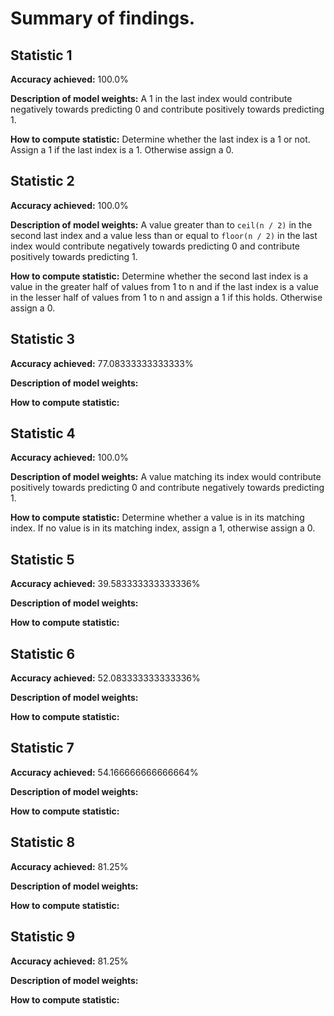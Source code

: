 # Summary of findings.

## Statistic 1
**Accuracy achieved:** 100.0%

**Description of model weights:** A 1 in the last index would contribute negatively towards predicting 0 and contribute positively towards predicting 1.

**How to compute statistic:** Determine whether the last index is a 1 or not. Assign a 1 if the last index is a 1. Otherwise assign a 0.


## Statistic 2
**Accuracy achieved:** 100.0%

**Description of model weights:** A value greater than to `ceil(n / 2)` in the second last index and a value less than or equal to `floor(n / 2)` in the last index would contribute negatively towards predicting 0 and contribute positively towards predicting 1.

**How to compute statistic:** Determine whether the second last index is a value in the greater half of values from 1 to n and if the last index is a value in the lesser half of values from 1 to n and assign a 1 if this holds. Otherwise assign a 0.


## Statistic 3
**Accuracy achieved:** 77.08333333333333%

**Description of model weights:**

**How to compute statistic:**

## Statistic 4
**Accuracy achieved:** 100.0%

**Description of model weights:** A value matching its index would contribute positively towards predicting 0 and contribute negatively towards predicting 1.

**How to compute statistic:** Determine whether a value is in its matching index. If no value is in its matching index, assign a 1, otherwise assign a 0.

## Statistic 5
**Accuracy achieved:** 39.583333333333336%

**Description of model weights:**

**How to compute statistic:**

## Statistic 6
**Accuracy achieved:** 52.083333333333336%

**Description of model weights:**

**How to compute statistic:**

## Statistic 7
**Accuracy achieved:** 54.166666666666664%

**Description of model weights:**

**How to compute statistic:**

## Statistic 8
**Accuracy achieved:** 81.25%

**Description of model weights:**

**How to compute statistic:**

## Statistic 9
**Accuracy achieved:** 81.25%

**Description of model weights:**

**How to compute statistic:**